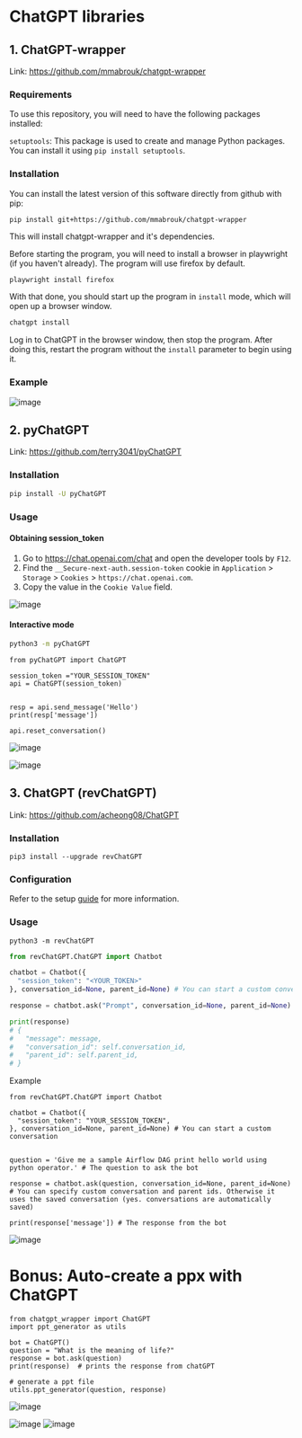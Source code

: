 # ChatGPT libraries

## 1. ChatGPT-wrapper

Link: https://github.com/mmabrouk/chatgpt-wrapper

### Requirements

To use this repository, you will need to have the following packages installed:

`setuptools`: This package is used to create and manage Python packages.
You can install it using `pip install setuptools`.

### Installation

You can install the latest version of this software directly from github with pip:

```bash
pip install git+https://github.com/mmabrouk/chatgpt-wrapper
```

This will install chatgpt-wrapper and it's dependencies.

Before starting the program, you will need to install a browser in playwright (if you haven't already).  The program will use firefox by default.

```
playwright install firefox
```

With that done, you should start up the program in `install` mode, which will open up a browser window.

```bash
chatgpt install
```

Log in to ChatGPT in the browser window, then stop the program.  After doing this, restart the program without the `install` parameter to begin using it.

### Example
![image](https://user-images.githubusercontent.com/28991527/211235794-28b4f850-1c6b-4f7d-b503-f2e32ab3649b.png)



## 2. pyChatGPT

Link: https://github.com/terry3041/pyChatGPT

### Installation

```bash
pip install -U pyChatGPT
```

### Usage

#### Obtaining session_token

1. Go to https://chat.openai.com/chat and open the developer tools by `F12`.
2. Find the `__Secure-next-auth.session-token` cookie in `Application` > `Storage` > `Cookies` > `https://chat.openai.com`.
3. Copy the value in the `Cookie Value` field.

![image](https://user-images.githubusercontent.com/19218518/206170122-61fbe94f-4b0c-4782-a344-e26ac0d4e2a7.png)

#### Interactive mode

```bash
python3 -m pyChatGPT
```

```
from pyChatGPT import ChatGPT

session_token ="YOUR_SESSION_TOKEN"
api = ChatGPT(session_token)


resp = api.send_message('Hello')
print(resp['message'])

api.reset_conversation()
```
![image](https://user-images.githubusercontent.com/28991527/211236235-2be9425b-69a6-42a3-b747-f8889bb68a02.png)

![image](https://user-images.githubusercontent.com/28991527/211236259-ae212c8e-c890-4e2e-b4e7-d8b34e0334e1.png)


## 3. ChatGPT (revChatGPT)

Link: https://github.com/acheong08/ChatGPT


### Installation

`pip3 install --upgrade revChatGPT`

### Configuration

Refer to the setup [guide](https://github.com/acheong08/ChatGPT/wiki/Setup) for more information.

### Usage

`python3 -m revChatGPT`

```python
from revChatGPT.ChatGPT import Chatbot

chatbot = Chatbot({
  "session_token": "<YOUR_TOKEN>"
}, conversation_id=None, parent_id=None) # You can start a custom conversation

response = chatbot.ask("Prompt", conversation_id=None, parent_id=None) # You can specify custom conversation and parent ids. Otherwise it uses the saved conversation (yes. conversations are automatically saved)

print(response)
# {
#   "message": message,
#   "conversation_id": self.conversation_id,
#   "parent_id": self.parent_id,
# }
```


Example

```
from revChatGPT.ChatGPT import Chatbot

chatbot = Chatbot({
  "session_token": "YOUR_SESSION_TOKEN",
}, conversation_id=None, parent_id=None) # You can start a custom conversation


question = 'Give me a sample Airflow DAG print hello world using python operator.' # The question to ask the bot

response = chatbot.ask(question, conversation_id=None, parent_id=None) # You can specify custom conversation and parent ids. Otherwise it uses the saved conversation (yes. conversations are automatically saved)

print(response['message']) # The response from the bot
```

![image](https://user-images.githubusercontent.com/28991527/211236623-22f82a2c-49eb-4036-b6d0-7eb6c885438c.png)


# Bonus: Auto-create a ppx with ChatGPT

```
from chatgpt_wrapper import ChatGPT
import ppt_generator as utils

bot = ChatGPT()
question = "What is the meaning of life?"
response = bot.ask(question)
print(response)  # prints the response from chatGPT

# generate a ppt file
utils.ppt_generator(question, response)
```
![image](https://user-images.githubusercontent.com/28991527/211243884-73aa7a05-4ae8-43e8-8805-53c8baff317c.png)

![image](https://user-images.githubusercontent.com/28991527/211244053-2d5c52ba-9c18-4f2e-9df8-b36c615950ad.png)
![image](https://user-images.githubusercontent.com/28991527/211244071-4355bcc0-8a0f-4736-b0ab-7757d7d47dd5.png)
